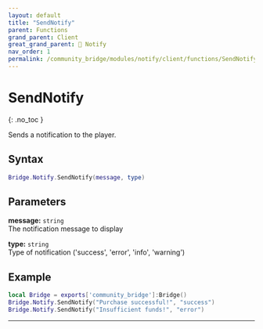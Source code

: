 ```yaml
---
layout: default
title: "SendNotify"
parent: Functions
grand_parent: Client
great_grand_parent: 🔔 Notify
nav_order: 1
permalink: /community_bridge/modules/notify/client/functions/SendNotify/
---
```


# SendNotify
{: .no_toc }

Sends a notification to the player.

## Syntax

```lua
Bridge.Notify.SendNotify(message, type)
```

## Parameters

**message:** `string`  
The notification message to display

**type:** `string`  
Type of notification ('success', 'error', 'info', 'warning')

## Example

```lua
local Bridge = exports['community_bridge']:Bridge()
Bridge.Notify.SendNotify("Purchase successful!", "success")
Bridge.Notify.SendNotify("Insufficient funds!", "error")
```

---